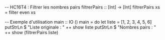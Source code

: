 
-- HC16T4 : Filtrer les nombres pairs
filtrerPairs :: [Int] -> [Int]
filtrerPairs xs = filter even xs

-- Exemple d'utilisation
main :: IO ()
main = do
    let liste = [1, 2, 3, 4, 5, 6]
    putStrLn $ "Liste originale : " ++ show liste
    putStrLn $ "Nombres pairs : " ++ show (filtrerPairs liste)
